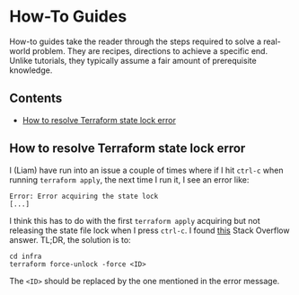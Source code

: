# How-To Guides

How-to guides take the reader through the steps required to solve a real-world
problem. They are recipes, directions to achieve a specific end. Unlike
tutorials, they typically assume a fair amount of prerequisite knowledge.

## Contents

- [How to resolve Terraform state lock error](#how-to-resolve-terraform-state-lock-error)

## How to resolve Terraform state lock error

I (Liam) have run into an issue a couple of times where if I hit `ctrl-c` when
running `terraform apply`, the next time I run it, I see an error like:

```
Error: Error acquiring the state lock
[...]
```

I think this has to do with the first `terraform apply` acquiring but not
releasing the state file lock when I press `ctrl-c`. I found
[this](https://stackoverflow.com/a/62190032) Stack Overflow answer. TL;DR, the
solution is to:

```
cd infra
terraform force-unlock -force <ID>
```

The `<ID>` should be replaced by the one mentioned in the error message.
